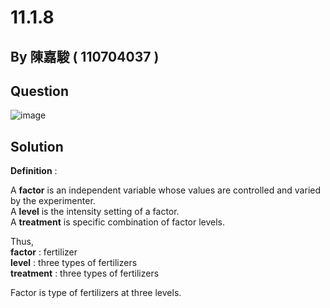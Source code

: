 # 11.1.8

## By 陳嘉駿 ( 110704037 )

## Question

![image](https://img.onl/dowX4V)

## Solution

**Definition** :<br>

A **factor** is an independent variable whose values are controlled and varied by the experimenter.<br>
A **level** is the intensity setting of a factor. <br>
A **treatment** is specific combination of factor levels.<br>

Thus, <br>
**factor** : fertilizer <br>
**level** : three types of fertilizers<br>
**treatment** : three types of fertilizers<br>

Factor is type of fertilizers at three levels.
